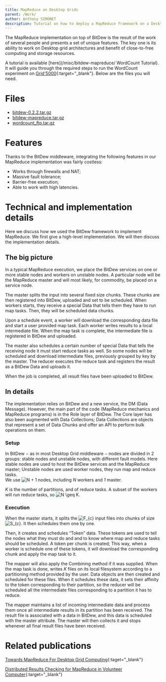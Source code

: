 ```yaml
---
title: MapReduce on Desktop Grids
parent: /Work/
author: Anthony SIMONET
description: Tutorial on how to deploy a MapReduce framework on a Desktop Grid with BitDew. Examples are given for the Grid'5000 experimental testbed.
---
```




The MapReduce implementation on top of BitDew is the result of the work of several people and presents a set of unique features. The key one is
its ability to work on Desktop grid architectures and benefit of close-to-free computing and storage resources.

A tutorial is available [here](/misc/bitdew-mapreduce/ WordCount Tutorial). It will guide you
through the required steps to run the WordCount experiment on [Grid'5000](http://www.grid5000.fr){:target="_blank"}. Below are the files you will
need.

# Files

* [bitdew-0.2.2.tar.gz](/download/bitdew-0.2.2.tar.gz "bitdew-0.2.2.tar.gz")
* [bitdew-mapreduce.tar.gz](/download/bitdew-mapreduce.tar.gz "bitdew-mapreduce.tar.gz")
* [wordcount_ftp.tar.gz](/download/wordcount_ftp.tar.gz "WordCount Linux image")

# Features

Thanks to the BitDew middleware, integrating the following features in our MapReduce implementation was fairly costless:

* Works through firewalls and NAT;
* Massive fault tolerance;
* Barrier-free execution;
* Able to work with high latencies.

# Technical and implementation details

Here we discuss how we used the BitDew framework to implement MapReduce. We first give a high-level implementation. We will then discuss
the implementation details.

## The big picture

In a typical MapReduce execution, we place the BitDew services on one or more stable nodes and workers on unstable nodes. A particular node
will be the MapReduce master and will most likely, for commodity, be placed on a service node.

The master splits the input into several fixed size chunks. These chunks are then registered into BitDew, uploaded and set to be scheduled.
When workers starts, they receive a special Data that tells them they have to run map tasks. Then, they will be scheduled data chunks.

Upon a schedule event, a worker will download the corresponding data file and start a user provided map task. Each worker writes results to
a local intermediate file. When the map task is complete, the intermediate file is registered in BitDew and uploaded.

The master also schedules a certain number of special Data that tells the receiving node it must start reduce tasks as well. So some nodes
will be scheduled and download intermediate files, previously grouped by key by the master. The reducer executes the reduce task and registers
the result as a BitDew Data and uploads it.

When the job is completed, all result files have been uploaded to BitDew.

## In details

The implementation relies on BitDew and a new service, the DM (Data Message). However, the main part of the code (MapReduce mechanics and
MapReduce programs) is in the Role layer of BitDew. The Core layer has also been augmented with Data Collections; Data Collections are objects
that represent a set of Data Chunks and offer an API to perform bulk operations on them.

### Setup

In BitDew − as in most Desktop Grid middleware − nodes are divided in 2 groups: stable nodes and unstable nodes, with different fault models.
Here stable nodes are used to host the BitDew services and the MapReduce master; Unstable nodes are used worker nodes, they run map and reduce
tasks.<br />
We use <img src='http://s0.wp.com/latex.php?latex=N+%2B+1&#038;bg=ffffff&#038;fg=000000&#038;s=0' alt='N + 1' title='N + 1' class='latex' />
nodes, including <em>N</em> workers and <em>1</em> master.

<em>K</em> is the number of partitions, and of reduce tasks. A subset of the workers will run reduce tasks, so
<img src='http://s0.wp.com/latex.php?latex=N+%5Cgeq+K&#038;bg=ffffff&#038;fg=000000&#038;s=0' alt='N \geq K' title='N \geq K' class='latex' />.</p>

### Execution

When the master starts, it splits the <img src='http://s0.wp.com/latex.php?latex=F_%7Bc%7D&#038;bg=ffffff&#038;fg=000000&#038;s=0'
alt='F_{c}' title='F_{c}' class='latex' /> input files into chunks of size <img src='http://s0.wp.com/latex.php?latex=S_%7Bc%7D&#038;bg=ffffff&#038;fg=000000&#038;s=0'
alt='S_{c}' title='S_{c}' class='latex' />. It then schedules them one by one.

Then, it creates and schedules &#8220;Token&#8221; data. These tokens are used to tell the nodes what they must do and and to know where map
and reduce tasks should be scheduled. A token per chunk is created; This way, when a worker is schedule one of these tokens, it will download the
corresponding chunk and apply the map task to it.

The mapper will also apply the Combining method if it was supplied. When the map task is done, writes <em>K</em> files on its local
filesystem according to a partitioning method provided by the user. Data objects are then created and scheduled for these files. When it
schedules these data, it sets their affinity to the token corresponding to their partition, so the reducer will be scheduled all the intermediate
files corresponding to a partition it has to reduce.

The mapper maintains a list of incoming intermediate data and process them once all intermediate results in its partition has been received. The
result file is associated with a data in BitDew, and this data is scheduled with the master attribute. The master will then collects it and stops
whenever all final result files have been received.

# Related publications
[Towards MapReduce For Desktop Grid Computing](http://graal.ens-lyon.fr/~gfedak/thesis/xtremmapreduce.3pgcic10.pdf "Towards MapReduce for Desktop Grid
Computing"){:taget="_blank"}

[Distributed Results Checking for MapReduce in Volunteer Computer](http://ieeexplore.ieee.org/xpls/abs_all.jsp?arnumber=6009055 "Distributed Results
Checking for MapReduce in Volunteer Computer"){:target="_blank"}
